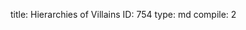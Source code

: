 title:          Hierarchies of Villains
ID:             754
type:           md
compile:        2



 
